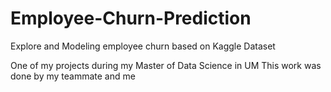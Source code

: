 # Employee-Churn-Prediction
Explore and Modeling employee churn based on Kaggle Dataset

One of my projects during my Master of Data Science in UM 
This work was done by my teammate and me
